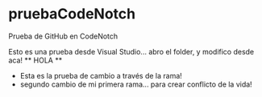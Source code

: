 # pruebaCodeNotch
Prueba de GitHub en CodeNotch

Esto es una prueba desde Visual Studio... abro el folder, y modifico desde aca!
** HOLA **
- Esta es la prueba de cambio a través de la rama! 
- segundo cambio de mi primera rama... para crear conflicto de la vida!
